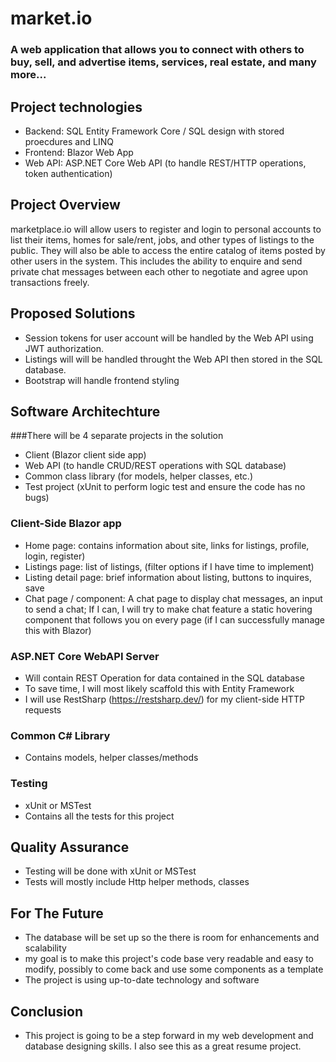 # market.io
### A web application that allows you to connect with others to buy, sell, and advertise items, services, real estate, and many more... 

## Project technologies
- Backend: SQL Entity Framework Core / SQL design with stored proecdures and LINQ
- Frontend: Blazor Web App
- Web API: ASP.NET Core Web API (to handle REST/HTTP operations, token authentication) 

## Project Overview
marketplace.io will allow users to register and login to personal accounts to list their items, homes for sale/rent, jobs, and other types of listings to the public. They will also be able to access the entire catalog of items posted by other users in the system. This includes the ability to enquire and send private chat messages between each other to negotiate and agree upon transactions freely.

## Proposed Solutions
- Session tokens for user account will be handled by the Web API using JWT authorization.
- Listings will will be handled throught the Web API then stored in the SQL database.
- Bootstrap will handle frontend styling

## Software Architechture
###There will be 4 separate projects in the solution
- Client (Blazor client side app)
- Web API (to handle CRUD/REST operations with SQL database)
- Common class library (for models, helper classes, etc.)
- Test project (xUnit to perform logic test and ensure the code has no bugs)

### Client-Side Blazor app
- Home page: contains information about site, links for listings, profile, login, register)
- Listings page: list of listings, (filter options if I have time to implement) 
- Listing detail page: brief information about listing, buttons to inquires, save
- Chat page / component: A chat page to display chat messages, an input to send a chat; If I can, I will try to make chat feature a static hovering component that follows you on every page (if I can successfully manage this with Blazor)

### ASP.NET Core WebAPI Server
- Will contain REST Operation for data contained in the SQL database
- To save time, I will most likely scaffold this with Entity Framework
- I will use RestSharp (https://restsharp.dev/) for my client-side HTTP requests

### Common C# Library 
- Contains models, helper classes/methods

### Testing
- xUnit or MSTest
- Contains all the tests for this project

## Quality Assurance
- Testing will be done with xUnit or MSTest
- Tests will mostly include Http helper methods, classes

## For The Future
- The database will be set up so the there is room for enhancements and scalability
- my goal is to make this project's code base very readable and easy to modify, possibly to come back and use some components as a template
- The project is using up-to-date technology and software

## Conclusion
- This project is going to be a step forward in my web development and database designing skills. I also see this as a great resume project.
